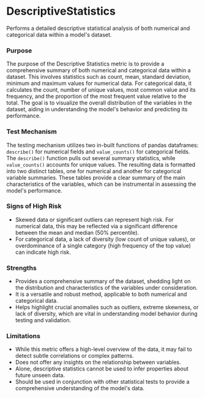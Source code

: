# DescriptiveStatistics

Performs a detailed descriptive statistical analysis of both numerical and categorical data within a model's
dataset.

### Purpose

The purpose of the Descriptive Statistics metric is to provide a comprehensive summary of both numerical and
categorical data within a dataset. This involves statistics such as count, mean, standard deviation, minimum and
maximum values for numerical data. For categorical data, it calculates the count, number of unique values, most
common value and its frequency, and the proportion of the most frequent value relative to the total. The goal is to
visualize the overall distribution of the variables in the dataset, aiding in understanding the model's behavior
and predicting its performance.

### Test Mechanism

The testing mechanism utilizes two in-built functions of pandas dataframes: `describe()` for numerical fields and
`value_counts()` for categorical fields. The `describe()` function pulls out several summary statistics, while
`value_counts()` accounts for unique values. The resulting data is formatted into two distinct tables, one for
numerical and another for categorical variable summaries. These tables provide a clear summary of the main
characteristics of the variables, which can be instrumental in assessing the model's performance.

### Signs of High Risk

- Skewed data or significant outliers can represent high risk. For numerical data, this may be reflected via a
significant difference between the mean and median (50% percentile).
- For categorical data, a lack of diversity (low count of unique values), or overdominance of a single category
(high frequency of the top value) can indicate high risk.

### Strengths

- Provides a comprehensive summary of the dataset, shedding light on the distribution and characteristics of the
variables under consideration.
- It is a versatile and robust method, applicable to both numerical and categorical data.
- Helps highlight crucial anomalies such as outliers, extreme skewness, or lack of diversity, which are vital in
understanding model behavior during testing and validation.

### Limitations

- While this metric offers a high-level overview of the data, it may fail to detect subtle correlations or complex
patterns.
- Does not offer any insights on the relationship between variables.
- Alone, descriptive statistics cannot be used to infer properties about future unseen data.
- Should be used in conjunction with other statistical tests to provide a comprehensive understanding of the
model's data.